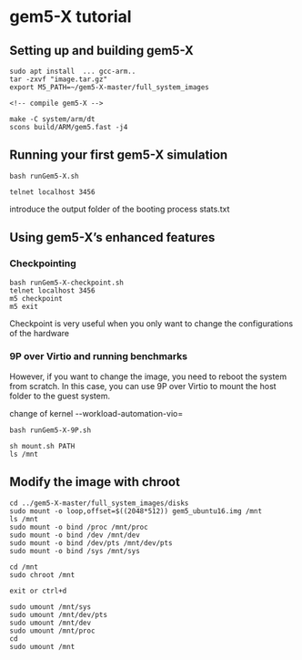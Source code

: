 # gem5-X tutorial

## Setting up and building gem5-X
```
sudo apt install  ... gcc-arm..
tar -zxvf "image.tar.gz"
export M5_PATH=~/gem5-X-master/full_system_images

<!-- compile gem5-X -->

make -C system/arm/dt
scons build/ARM/gem5.fast -j4
```
## Running your first gem5-X simulation

```
bash runGem5-X.sh
```

```
telnet localhost 3456
```

introduce the output folder of the booting process
stats.txt


## Using gem5-X’s enhanced features

### Checkpointing

```
bash runGem5-X-checkpoint.sh
telnet localhost 3456
m5 checkpoint
m5 exit
```

Checkpoint is very useful when you only want to change the configurations of the hardware

### 9P over Virtio and running benchmarks

However, if you want to change the image, you need to reboot the system from scratch. In this case, you can use 9P over Virtio to mount the host folder to the guest system.

change of kernel
--workload-automation-vio=
```
bash runGem5-X-9P.sh
```

```
sh mount.sh PATH
ls /mnt

```

## Modify the image with chroot

```
cd ../gem5-X-master/full_system_images/disks
sudo mount -o loop,offset=$((2048*512)) gem5_ubuntu16.img /mnt
ls /mnt
sudo mount -o bind /proc /mnt/proc
sudo mount -o bind /dev /mnt/dev
sudo mount -o bind /dev/pts /mnt/dev/pts
sudo mount -o bind /sys /mnt/sys

cd /mnt
sudo chroot /mnt

exit or ctrl+d

sudo umount /mnt/sys
sudo umount /mnt/dev/pts
sudo umount /mnt/dev
sudo umount /mnt/proc
cd
sudo umount /mnt
```